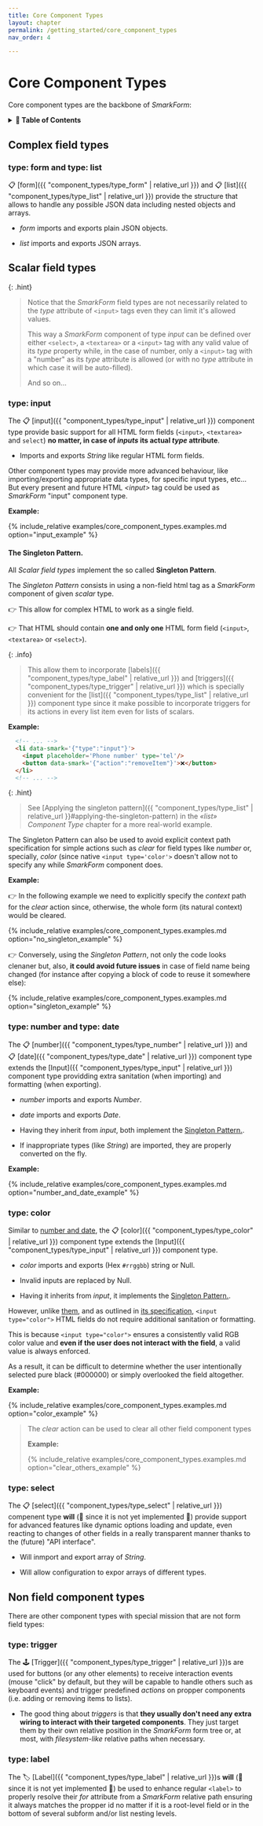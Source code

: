 ```yaml
---
title: Core Component Types
layout: chapter
permalink: /getting_started/core_component_types
nav_order: 4

---
```


# Core Component Types

Core component types are the backbone of *SmarkForm*:

<details>
<summary>
<strong>📖 Table of Contents</strong>
</summary>

  {{ "
<!-- vim-markdown-toc GitLab -->

* [Complex field types](#complex-field-types)
    * [type: form and type: list](#type-form-and-type-list)
* [Scalar field types](#scalar-field-types)
    * [type: input](#type-input)
        * [The Singleton Pattern.](#the-singleton-pattern)
    * [type: number and type: date](#type-number-and-type-date)
    * [type: color](#type-color)
    * [type: select](#type-select)
* [Non field component types](#non-field-component-types)
    * [type: trigger](#type-trigger)
    * [type: label](#type-label)

<!-- vim-markdown-toc -->
       " | markdownify }}

</details>


## Complex field types

### type: form and type: list

📋 [form]({{ "component_types/type_form" | relative_url }}) and
📋 [list]({{ "component_types/type_list" | relative_url }}) provide the
structure that allows to handle any possible JSON data including nested objects
and arrays.

  * *form* imports and exports plain JSON objects.

  * *list* imports and exports JSON arrays.


## Scalar field types

{: .hint}
> Notice that the *SmarkForm* field types are not necessarily related to the
> *type* attribute of `<input>` tags even they can limit it's allowed values.
> 
> This way a *SmarkForm* component of type *input* can be defined over either
> `<select>`, a `<textarea>` or a `<input>` tag with any valid value of its
> *type* property while, in the case of number, only a `<input>` tag with a
> "number" as its *type* attribute is allowed (or with no *type* attribute in
> which case it will be auto-filled).
> 
> And so on...


### type: input

The 📋 [input]({{ "component_types/type_input" | relative_url }}) component
type provide basic support for all HTML form fields (`<input>`, `<textarea>`
and `select`) **no matter, in case of *inputs* its actual *type* attribute**.

  * Imports and exports *String* like regular HTML form fields.

Other component types may provide more advanced behaviour, like
importing/exporting appropriate data types, for specific input types, etc...
But every present and future HTML *&lt;input&gt;* tag could be used as
*SmarkForm* "input" component type.

**Example:**

{% include_relative examples/core_component_types.examples.md option="input_example" %}


#### The Singleton Pattern.

All *Scalar field types* implement the so called **Singleton Pattern**.

The *Singleton Pattern* consists in using a non-field html tag as a *SmarkForm*
component of given *scalar* type.

👉 This allow for complex HTML to work as a single field.

👉 That HTML should contain **one and only one** HTML form field (`<input>`,
`<textarea>` or `<select>`).


{: .info}
> This allow them to incorporate
> [labels]({{ "component_types/type_label" | relative_url }})
> and [triggers]({{ "component_types/type_trigger" | relative_url }})
> which is specially convenient for the
> [list]({{ "component_types/type_list" | relative_url }}) component type since
> it make possible to incorporate triggers for its actions in every list item
> even for lists of scalars.


**Example:**

```html
  <!-- ... -->
  <li data-smark='{"type":"input"}'>
    <input placeholder='Phone number' type='tel'/>
    <button data-smark='{"action":"removeItem"}'>❌</button>
  </li>
  <!-- ... -->
```

{: .hint}
> See
> [Applying the singleton pattern]({{ "component_types/type_list" | relative_url }}#applying-the-singleton-pattern)
> in the *«list» Component Type* chapter for a more real-world example.


The Singleton Pattern can also be used to avoid explicit context path
specification for simple actions such as *clear* for field types like *number*
or, specially, *color* (since native `<input type='color'>` doesn't allow not
to specify any while *SmarkForm* component does.


**Example:**

👉 In the following example we need to explicitly specify the *context* path
for the *clear* action since, otherwise, the whole form (its natural context)
would be cleared.

{% include_relative examples/core_component_types.examples.md option="no_singleton_example" %}


👉 Conversely, using the *Singleton Pattern*, not only the code looks clenaner
but, also, **it could avoid future issues** in case of field name being changed
(for instance after copying a block of code to reuse it somewhere else):

{% include_relative examples/core_component_types.examples.md option="singleton_example" %}


### type: number and type: date

The 📋 [number]({{ "component_types/type_number" | relative_url }}) and
📋 [date]({{ "component_types/type_date" | relative_url }}) component type
extends the [Input]({{ "component_types/type_input" | relative_url }})
component type providding extra sanitation (when importing) and formatting
(when exporting).

  * *number* imports and exports *Number*.

  * *date* imports and exports *Date*.

  * Having they inherit from *input*, both implement the [Singleton
    Pattern.](#the-singleton-pattern).

  * If inappropriate types (like *String*) are imported, they are properly
    converted on the fly.

**Example:**

{% include_relative examples/core_component_types.examples.md option="number_and_date_example" %}



### type: color

Similar to [number and date](#type-number-and-type-date), the
📋 [color]({{ "component_types/type_color" | relative_url }}) component type
extends the [Input]({{ "component_types/type_input" | relative_url }})
component type.

  * *color* imports and exports (Hex `#rrggbb`) string or Null.
  
  * Invalid inputs are replaced by Null.

  * Having it inherits from *input*, it implements the [Singleton
    Pattern.](#the-singleton-pattern).


However, unlike [them](#type-number-and-type-date), and as outlined in [its
specification](https://developer.mozilla.org/en-US/docs/Web/HTML/Element/input/color#value),
`<input type="color">` HTML fields do not require additional sanitation or
formatting.


This is because `<input type="color">` ensures a consistently valid RGB color
value and **even if the user does not interact with the field**, a valid value is
always enforced.

As a result, it can be difficult to determine whether the user intentionally
selected pure black (#000000) or simply overlooked the field altogether.


**Example:**

{% include_relative examples/core_component_types.examples.md option="color_example" %}



<blockquote class="hint">
<p>The <i>clear</i> action can be used to clear all other field component types</p>

<p><b>Example:</b></p>

{% include_relative examples/core_component_types.examples.md option="clear_others_example" %}

</blockquote>


### type: select

The 📋 [select]({{ "component_types/type_select" | relative_url }})
compenent type **will** (🚧 since it is not yet implemented 🚧) provide support
for advanced features like dynamic options loading and update, even reacting to
changes of other fields in a really transparent manner thanks to the
(future) "API interface".

  * Will inmport and export array of *String*.

  * Will allow configuration to expor arrays of different types.


## Non field component types

There are other component types with special mission that are not form field
types:


### type: trigger

The 🕹️ [Trigger]({{ "component_types/type_trigger" | relative_url }})s are used
for buttons (or any other elements) to receive interaction events (mouse
"click" by default, but they will be capable to handle others such as keyboard
events) and trigger predefined *actions* on propper components (i.e. adding or
removing items to lists).

  * The good thing about *triggers* is that **they usually don't need any extra
    wiring to interact with their targeted components**. They just target them
    by their own relative position in the *SmarkForm* form tree or, at most,
    with *filesystem-like* relative paths when necessary.


### type: label

The 🏷️ [Label]({{ "component_types/type_label" | relative_url }})s **will** (🚧
since it is not yet implemented 🚧) be used to enhance regular `<label>` to
properly resolve their *for* attribute from a *SmarkForm* relative path
ensuring it always matches the propper id no matter if it is a root-level field
or in the bottom of several subform and/or list nesting levels.


